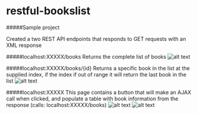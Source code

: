 # restful-bookslist

#####Sample project

Created a two REST API endpoints that responds to GET requests
with an XML response
  

#####localhost:XXXXX/books
Returns the complete list of books
![alt text](http://imgur.com/mjMTrct.png "Book List")

#####localhost:XXXXX/books/{id}
Returns a specific book in the list at the supplied index, if the index if out of range
it will return the last book in the list
![alt text](http://imgur.com/49e7FBW.png "Specific Book")

#####localhost:XXXXX
This page contains a button that will make an AJAX call when clicked, and populate a table
with book information from the response (calls: localhost:XXXXX/books)
![alt text](http://imgur.com/KRj6EN9.png "Pre AJAX")
![alt text](http://imgur.com/53fRtoz.png "Post AJAX")